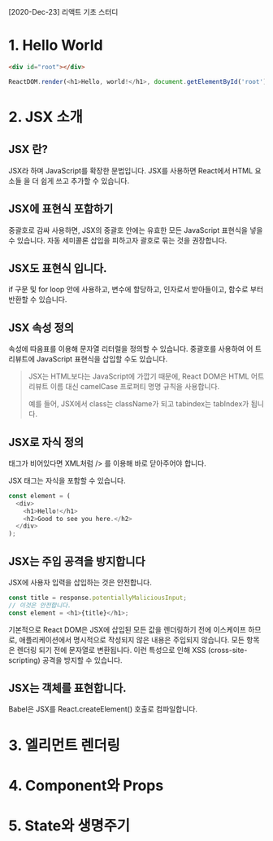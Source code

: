[2020-Dec-23] 리액트 기초 스터디

# 1. Hello World

```html
<div id="root"></div>
```

```js
ReactDOM.render(<h1>Hello, world!</h1>, document.getElementById('root'));
```

# 2. JSX 소개

## JSX 란?

JSX라 하며 JavaScript를 확장한 문법입니다. JSX를 사용하면 React에서 HTML 요소들
을 더 쉽게 쓰고 추가할 수 있습니다.

## JSX에 표현식 포함하기

중괄호로 감싸 사용하면, JSX의 중괄호 안에는 유효한 모든 JavaScript 표현식을 넣을
수 있습니다. 자동 세미콜론 삽입을 피하고자 괄호로 묶는 것을 권장합니다.

## JSX도 표현식 입니다.

if 구문 및 for loop 안에 사용하고, 변수에 할당하고, 인자로서 받아들이고, 함수로
부터 반환할 수 있습니다.

## JSX 속성 정의

속성에 따옴표를 이용해 문자열 리터럴을 정의할 수 있습니다. 중괄호를 사용하여 어
트리뷰트에 JavaScript 표현식을 삽입할 수도 있습니다.

> JSX는 HTML보다는 JavaScript에 가깝기 때문에, React DOM은 HTML 어트리뷰트 이름
> 대신 camelCase 프로퍼티 명명 규칙을 사용합니다.
>
> 예를 들어, JSX에서 class는 className가 되고 tabindex는 tabIndex가 됩니다.

## JSX로 자식 정의

태그가 비어있다면 XML처럼 /> 를 이용해 바로 닫아주어야 합니다.

JSX 태그는 자식을 포함할 수 있습니다.

```js
const element = (
  <div>
    <h1>Hello!</h1>
    <h2>Good to see you here.</h2>
  </div>
);
```

## JSX는 주입 공격을 방지합니다

JSX에 사용자 입력을 삽입하는 것은 안전합니다.

```js
const title = response.potentiallyMaliciousInput;
// 이것은 안전합니다.
const element = <h1>{title}</h1>;
```

기본적으로 React DOM은 JSX에 삽입된 모든 값을 렌더링하기 전에 이스케이프 하므로,
애플리케이션에서 명시적으로 작성되지 않은 내용은 주입되지 않습니다. 모든 항목은
렌더링 되기 전에 문자열로 변환됩니다. 이런 특성으로 인해 XSS
(cross-site-scripting) 공격을 방지할 수 있습니다.

## JSX는 객체를 표현합니다.

Babel은 JSX를 React.createElement() 호출로 컴파일합니다.

# 3. 엘리먼트 렌더링

# 4. Component와 Props

# 5. State와 생명주기
